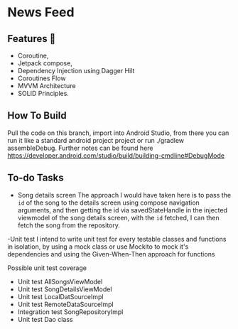 # News Feed
## Features 🎨

- Coroutine, 
- Jetpack compose, 
- Dependency Injection using Dagger Hilt 
- Coroutines Flow
- MVVM Architecture
- SOLID Principles.

## How To Build
Pull the code on this branch, import into Android Studio, from there you can run it like a standard
android project project or run ./gradlew assembleDebug. Further notes can be found here https://developer.android.com/studio/build/building-cmdline#DebugMode

## To-do Tasks
- Song details screen
The approach I would have taken here is to pass the `id` of the song to the details screen using compose navigation arguments,
and then getting the id via savedStateHandle in the injected viewmodel of the song details screen, with the `id` fetched, 
I can then fetch the song from the repository.

-Unit test
I intend to write unit test for every testable classes and functions in isolation, by using a mock class or use Mockito to mock it's dependencies and using the Given-When-Then approach for functions

Possible unit test coverage
- Unit test AllSongsViewModel 
- Unit test SongDetailsViewModel
- Unit test LocalDatSourceImpl
- Unit test RemoteDataSourceImpl
- Integration test SongRepositoryImpl
- Unit test Dao class
